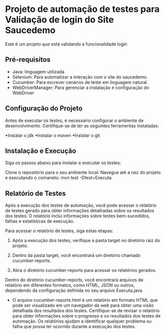 # Projeto de automação de testes para Validação de login do Site Saucedemo

Este é um projeto que está validando a funcionalidade login

## Pré-requisitos

- Java: linguagem utilizada
- Selenium: Para automatizar a interação com o site do saucedemo.
- Cucumber: Para escrever cenários de teste em linguagem natural.
- WebDriverManager: Para gerenciar a instalação e configuração do WebDriver


## Configuração do Projeto

Antes de executar os testes, é necessário configurar o ambiente de desenvolvimento. Certifique-se de ter as seguintes ferramentas instaladas:

•Instalar o jdk
•Instalar o maven
•Instalar o git

## Instalação e Execução
Siga os passos abaixo para instalar e executar os testes:

Clone o repositório para o seu ambiente local:
Navegue até a raiz do projeto e executando o comaneto: mvn test -Dtest=Executa


## Relatório de Testes

Após a execução dos testes de automação, você pode acessar o relatório de testes gerado para obter informações detalhadas sobre os resultados dos testes. O relatório inclui informações sobre testes bem-sucedidos, falhas e estatísticas de execução.

Para acessar o relatório de testes, siga estas etapas:

1. Após a execução dos testes, verifique a pasta target no diretório raiz do projeto.

2. Dentro da pasta target, você encontrará um diretório chamado cucumber-reports.

3. Abra o diretório cucumber-reports para acessar os relatórios gerados.

Dentro do diretório cucumber-reports, você encontrará arquivos de relatório em diferentes formatos, como HTML, JSON ou outros, dependendo da configuração definida no seu arquivo Executa.java.

- O arquivo cucumber-reports.html é um relatório em formato HTML que pode ser visualizado em um navegador da web para obter uma visão detalhada dos resultados dos testes.
Certifique-se de revisar o relatório para obter informações sobre o progresso e os resultados dos testes de automação. Os relatórios ajudam a identificar qualquer problema ou falha que possa ter ocorrido durante a execução dos testes.

   
   
